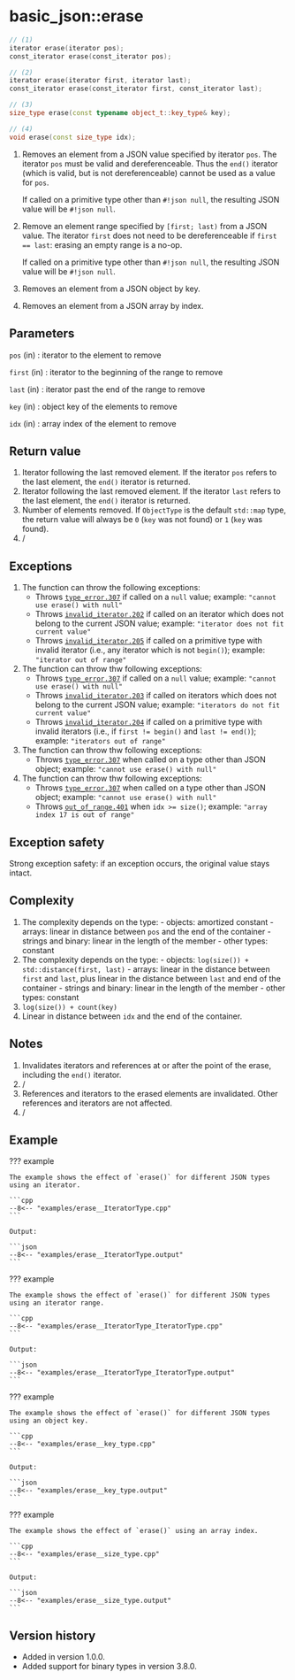 # basic_json::erase

```cpp
// (1)
iterator erase(iterator pos);
const_iterator erase(const_iterator pos);

// (2)
iterator erase(iterator first, iterator last);
const_iterator erase(const_iterator first, const_iterator last);

// (3)
size_type erase(const typename object_t::key_type& key);

// (4)
void erase(const size_type idx);
```

1. Removes an element from a JSON value specified by iterator `pos`. The iterator `pos` must be valid and
   dereferenceable. Thus the `end()` iterator (which is valid, but is not dereferenceable) cannot be used as a value for
   `pos`.
   
    If called on a primitive type other than `#!json null`, the resulting JSON value will be `#!json null`.

2. Remove an element range specified by `[first; last)` from a JSON value. The iterator `first` does not need to be
   dereferenceable if `first == last`: erasing an empty range is a no-op.
   
    If called on a primitive type other than `#!json null`, the resulting JSON value will be `#!json null`.

3. Removes an element from a JSON object by key.

4. Removes an element from a JSON array by index.

## Parameters

`pos` (in)
:   iterator to the element to remove

`first` (in)
:   iterator to the beginning of the range to remove

`last` (in)
:   iterator past the end of the range to remove

`key` (in)
:   object key of the elements to remove
    
`idx` (in)
:   array index of the element to remove
    
## Return value

1. Iterator following the last removed element. If the iterator `pos` refers to the last element, the `end()` iterator
   is returned.
2. Iterator following the last removed element. If the iterator `last` refers to the last element, the `end()` iterator
   is returned.
3. Number of elements removed. If `ObjectType` is the default `std::map` type, the return value will always be `0`
   (`key` was not found) or `1` (`key` was found).
4. /

## Exceptions

1. The function can throw the following exceptions:
    - Throws [`type_error.307`](../../home/exceptions.md#jsonexceptiontype_error307) if called on a `null` value;
      example: `"cannot use erase() with null"`
    - Throws [`invalid_iterator.202`](../../home/exceptions.md#jsonexceptioninvalid_iterator202) if called on an
      iterator which does not belong to the current JSON value; example: `"iterator does not fit current value"`
    - Throws [`invalid_iterator.205`](../../home/exceptions.md#jsonexceptioninvalid_iterator205) if called on a
      primitive type with invalid iterator (i.e., any iterator which is not `begin()`); example: `"iterator out of
      range"`
2. The function can throw thw following exceptions:
    - Throws [`type_error.307`](../../home/exceptions.md#jsonexceptiontype_error307) if called on a `null` value;
      example: `"cannot use erase() with null"`
    - Throws [`invalid_iterator.203`](../../home/exceptions.md#jsonexceptioninvalid_iterator203) if called on iterators
      which does not belong to the current JSON value; example: `"iterators do not fit current value"`
    - Throws [`invalid_iterator.204`](../../home/exceptions.md#jsonexceptioninvalid_iterator204) if called on a
      primitive type with invalid iterators (i.e., if `first != begin()` and `last != end()`); example: `"iterators out
      of range"`
3. The function can throw thw following exceptions:
    - Throws [`type_error.307`](../../home/exceptions.md#jsonexceptiontype_error307) when called on a type other than
      JSON object; example: `"cannot use erase() with null"`
4. The function can throw thw following exceptions:
    - Throws [`type_error.307`](../../home/exceptions.md#jsonexceptiontype_error307) when called on a type other than
      JSON object; example: `"cannot use erase() with null"`
    - Throws [`out_of_range.401`](../../home/exceptions.md#jsonexceptionout_of_range401) when `idx >= size()`; example:
      `"array index 17 is out of range"`

## Exception safety

Strong exception safety: if an exception occurs, the original value stays intact.

## Complexity

1. The complexity depends on the type:
       - objects: amortized constant
       - arrays: linear in distance between `pos` and the end of the container
       - strings and binary: linear in the length of the member
       - other types: constant
2. The complexity depends on the type:
       - objects: `log(size()) + std::distance(first, last)`
       - arrays: linear in the distance between `first` and `last`, plus linear
         in the distance between `last` and end of the container
       - strings and binary: linear in the length of the member
       - other types: constant
3. `log(size()) + count(key)`
4. Linear in distance between `idx` and the end of the container.

## Notes

1. Invalidates iterators and references at or after the point of the
   erase, including the `end()` iterator.
2. /
3. References and iterators to the erased elements are invalidated. Other references and iterators are not affected.
4. /

## Example

??? example

    The example shows the effect of `erase()` for different JSON types using an iterator.
    
    ```cpp
    --8<-- "examples/erase__IteratorType.cpp"
    ```
    
    Output:
    
    ```json
    --8<-- "examples/erase__IteratorType.output"
    ```

??? example

    The example shows the effect of `erase()` for different JSON types using an iterator range.
    
    ```cpp
    --8<-- "examples/erase__IteratorType_IteratorType.cpp"
    ```
    
    Output:
    
    ```json
    --8<-- "examples/erase__IteratorType_IteratorType.output"
    ```

??? example

    The example shows the effect of `erase()` for different JSON types using an object key.
    
    ```cpp
    --8<-- "examples/erase__key_type.cpp"
    ```
    
    Output:
    
    ```json
    --8<-- "examples/erase__key_type.output"
    ```

??? example

    The example shows the effect of `erase()` using an array index.
    
    ```cpp
    --8<-- "examples/erase__size_type.cpp"
    ```
    
    Output:
    
    ```json
    --8<-- "examples/erase__size_type.output"
    ```

## Version history

- Added in version 1.0.0.
- Added support for binary types in version 3.8.0.

